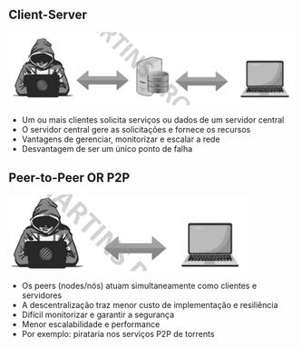 ## Client-Server

![](Imagens/Client-Server.png)

- Um ou mais clientes solicita serviços ou dados de um servidor central
- O servidor central gere as solicitações e fornece os recursos
- Vantagens de gerenciar, monitorizar e escalar a rede
- Desvantagem de ser um único ponto de falha

## Peer-to-Peer OR P2P

![](Imagens/Peer-to-Peer.png)

- Os peers (nodes/nós) atuam simultaneamente como clientes e servidores
- A descentralização traz menor custo de implementação e resiliência 
- Difícil monitorizar e garantir a segurança
- Menor escalabilidade e performance 
- Por exemplo: pirataria nos serviços P2P de torrents
